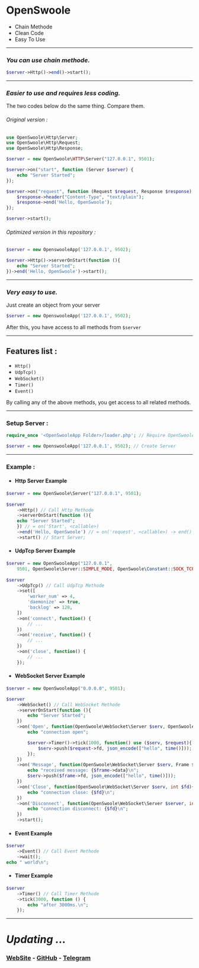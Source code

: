 # OpenSwoole
- Chain Methode
- Clean Code
- Easy To Use
---
### *You can use chain methode.*
```php
$server->Http()->end()->start();
```
---
### *Easier to use and requires less coding.*
The two codes below do the same thing. Compare them.
###### Original version :
```php
use OpenSwoole\Http\Server;
use OpenSwoole\Http\Request;
use OpenSwoole\Http\Response;

$server = new OpenSwoole\HTTP\Server("127.0.0.1", 9501);

$server->on("start", function (Server $server) {
    echo "Server Started";
});

$server->on("request", function (Request $request, Response $response) {
    $response->header("Content-Type", "text/plain");
    $response->end('Hello, OpenSwoole');
});

$server->start();
```
###### Optimized version in this repository :
```php
$server = new OpenswooleApp('127.0.0.1', 9502);

$server->Http()->serverOnStart(function (){
    echo "Server Started";
})->end('Hello, OpenSwoole')->start();
```
---
### *Very easy to use.*
Just create an object from your server
```php
$server = new OpenswooleApp('127.0.0.1', 9502);
```
After this, you have access to all methods from `$server`

---
## Features list :
- `Http()`
- `UdpTcp()`
- `WebSocket()`
- `Timer()`
- `Event()`

By calling any of the above methods, you get access to all related methods.

---

### Setup Server :
```php
require_once '<OpenSwooleApp Folder>/loader.php'; // Require OpenSwooleApp

$server = new OpenswooleApp('127.0.0.1', 9502); // Create Server
```
---

### Example :
- #### Http Server Example
```php
$server = new OpenSwoole\Server("127.0.0.1", 9501);
    
$server
    ->Http() // Call Http Methode
    ->serverOnStart(function (){
    echo "Server Started";
    }) // = on('Start', <callable>)
    ->end('Hello, OpenSwoole') // = on('request', <callable>) -> end()
    ->start() // Start Server;
```
- #### UdpTcp Server Example
```php
$server = new OpenSwooleApp("127.0.0.1",
    9501, OpenSwoole\Server::SIMPLE_MODE, OpenSwoole\Constant::SOCK_TCP);
    
$server
    ->UdpTcp() // Call UdpTcp Methode
    ->set([
        'worker_num' => 4,
        'daemonize' => true,
        'backlog' => 128,
    ])
    ->on('connect', function() {
        // ...
    })
    ->on('receive', function() {
        // ...
    })
    ->on('close', function() {
        // ...
    });

```
- #### WebSocket Server Example
```php
$server = new OpenSwooleApp("0.0.0.0", 9501);

$server
    ->WebSocket() // Call WebSocket Methode
    ->serverOnStart(function (){
        echo "Server Started";
    })
    ->on('Open', function(OpenSwoole\WebSocket\Server $serv, OpenSwoole\Http\Request $request) use ($server){
        echo "connection open";

        $server->Timer()->tick(1000, function() use ($serv, $request){
            $serv->push($request->fd, json_encode(["hello", time()]));
        });
    })
    ->on('Message', function(OpenSwoole\WebSocket\Server $serv, Frame $frame) use ($server){
        echo "received message: {$frame->data}\n";
        $serv->push($frame->fd, json_encode(["hello", time()]));
    })
    ->on('Close', function(OpenSwoole\WebSocket\Server $serv, int $fd){
        echo "connection close: {$fd}\n";
    })
    ->on('Disconnect', function(OpenSwoole\WebSocket\Server $server, int $fd){
        echo "connection disconnect: {$fd}\n";
    })
    ->start();
```
- #### Event Example
```php
$server
    ->Event() // Call Event Methode
    ->wait();
echo " world\n";
```
- #### Timer Example
```php
$server
    ->Timer() // Call Timer Methode
    ->tick(3000, function () {
        echo "after 3000ms.\n";
    });
```
---

# *Updating ...*

### [WebSite](https://amirhkargar.ir) - [GitHub](https://github.com/AmirHkrg) - [Telegram](https://telegram.me/amirh_krgr)
